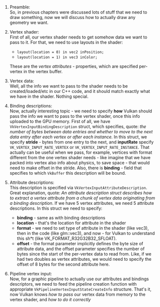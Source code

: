 1. Preamble:  
   So, in previous chapters were discussed lots of stuff that we need to
   draw something, now we will discuss how to actually draw any geometry we
   want.

2. Vertex shader:  
   First of all, our vertex shader needs to get somehow data we want to pass
   to it. For that, we need to use layouts in the shader:
    * `layout(location = 0) in vec2 inPosition;`
    * `layout(location = 1) in vec3 inColor;`

   These are the _vertex attributes_ - properties, which are specified
   per-vertex in the vertex buffer.

3. Vertex data:  
   Well, all the info we want to pass to the shader needs to be
   created/loaded/etc in our C++ code, and it should match exactly what we
   have in the shader. Nothing special.

4. Binding descriptions:  
   Now, actually interesting topic - we need to specify **how** Vulkan should
   pass the info we want to pass to the vertex shader, once this info
   uploaded to the GPU memory. First of all, we have
   `VkVertexInputBindingDescription` struct, which specifies, quote:
   _the number of bytes between data entries and whether to move to the next
   data entry after each vertex or after each instance._ In this struct, we
   specify **stride** - bytes from one entry to the next, and **inputRate**
   specify `VK_VERTEX_INPUT_RATE_VERTEX` or `VK_VERTEX_INPUT_RATE_INSTANCE`.
   That actually can be useful when we pass, for example, vertices with
   format different from the one vertex shader needs - like imagine that we
   have packed into vertex also info about physics, to save space - that
   would need to make offset in the stride.
   Also, there is **binding** - field that specifies to which `VkBuffer`
   this description will be bound.

5. Attribute descriptions:  
   This description is specified via `VkVertexInputAttributeDescription`.
   Great explanation, quote: _An attribute description struct describes how to
   extract a vertex attribute from a chunk of vertex data originating from a
   binding description_. If we have 5 vertex attributes, we need 5 attribute
   descriptions. In this struct we need to specify:
    * **binding** - same as with binding descriptions
    * **location** - that's the location for attribute in the shader
    * **format** - we need to set type of attribute in the shader (like vec3),
      then in the code (like glm::vec3), and now - for Vulkan to understand
      this sh*t (like VK_FORMAT_R32G32B32_SFLOAT).
    * **offset** - the format parameter implicitly defines the byte size of
      attribute data, and the offset parameter specifies the number of bytes
      since the start of the per-vertex data to read from. Like, if we had 
      two doubles as vertex attributes, we would need to specify the offset 
      of 8 bytes for the second attribute here.

6. Pipeline vertex input:  
   Now, for a graphic pipeline to actually use our attributes and bindings 
   descriptors, we need to feed the pipeline creation function with appropriate
   `VkPipelineVertexInputStateCreateInfo` structure. That's it, now Vulkan 
   knows _how to pass_ our vertex data from memory to the vertex shader, and 
   _how to do it correctly_